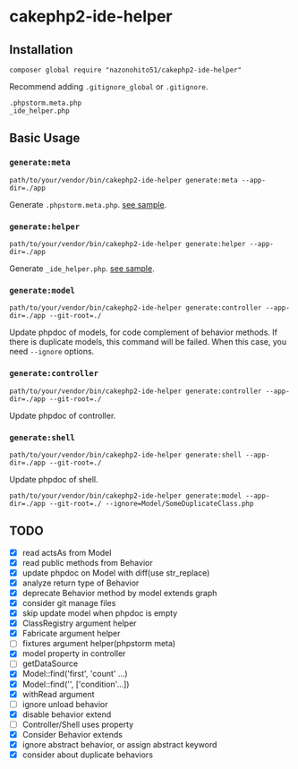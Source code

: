 # cakephp2-ide-helper

## Installation
```shell script
composer global require "nazonohito51/cakephp2-ide-helper"
```

Recommend adding `.gitignore_global` or `.gitignore`.

```
.phpstorm.meta.php
_ide_helper.php
```

## Basic Usage
### `generate:meta`
```shell script
path/to/your/vendor/bin/cakephp2-ide-helper generate:meta --app-dir=./app
```

Generate `.phpstorm.meta.php`. [see sample](https://github.com/nazonohito51/cakephp2-ide-helper/blob/master/sample/.phpstorm.meta.php).

### `generate:helper`
```shell script
path/to/your/vendor/bin/cakephp2-ide-helper generate:helper --app-dir=./app
```

Generate `_ide_helper.php`. [see sample](https://github.com/nazonohito51/cakephp2-ide-helper/blob/master/sample/_ide_helper.php).

### `generate:model`
```shell script
path/to/your/vendor/bin/cakephp2-ide-helper generate:controller --app-dir=./app --git-root=./
```

Update phpdoc of models, for code complement of behavior methods.
If there is duplicate models, this command will be failed.
When this case, you need `--ignore` options.

### `generate:controller`
```shell script
path/to/your/vendor/bin/cakephp2-ide-helper generate:controller --app-dir=./app --git-root=./
```

Update phpdoc of controller.

### `generate:shell`
```shell script
path/to/your/vendor/bin/cakephp2-ide-helper generate:shell --app-dir=./app --git-root=./
```

Update phpdoc of shell.

```shell script
path/to/your/vendor/bin/cakephp2-ide-helper generate:model --app-dir=./app --git-root=./ --ignore=Model/SomeDuplicateClass.php
```

## TODO
- [x] read actsAs from Model
- [x] read public methods from Behavior
- [x] update phpdoc on Model with diff(use str_replace)
- [x] analyze return type of Behavior
- [x] deprecate Behavior method by model extends graph
- [x] consider git manage files
- [x] skip update model when phpdoc is empty
- [x] ClassRegistry argument helper
- [x] Fabricate argument helper
- [ ] fixtures argument helper(phpstorm meta)
- [x] model property in controller
- [ ] getDataSource
- [x] Model::find('first', 'count' ...)
- [x] Model::find('', ['condition'...])
- [x] withRead argument
- [ ] ignore unload behavior
- [x] disable behavior extend
- [ ] Controller/Shell uses property
- [x] Consider Behavior extends
- [x] ignore abstract behavior, or assign abstract keyword
- [x] consider about duplicate behaviors
